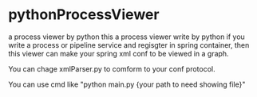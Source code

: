 # pythonProcessViewer
a process viewer by python 
this a process viewer write by python
if you write a process or pipeline service and regisgter in spring container, then this viewer can make your spring xml conf to be viewed in a graph.

You can chage xmlParser.py  to comform to your conf protocol. 

You can use cmd like "python main.py {your path to need showing file}"

